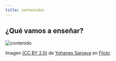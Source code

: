 ```yaml
---
title: contenidos
---
```


## ¿Qué vamos a enseñar?

![contenido]({{site.baseurl}}/img/contenido.jpg)

Imagen [(CC BY 2.0)](https://creativecommons.org/licenses/by/2.0/) de [Yohanes Sanjaya](https://www.flickr.com/photos/valiantize/11282717814) en [Flickr](http://flickr.com)
